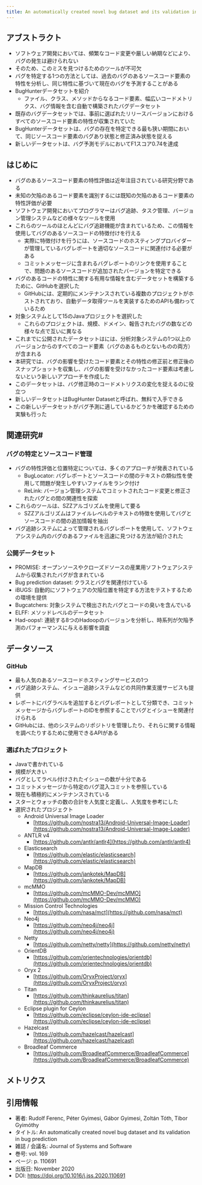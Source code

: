 ```yaml
---
title: An automatically created novel bug dataset and its validation in bug prediction
---
```

## アブストラクト
- ソフトウェア開発においては、頻繁なコード変更や厳しい納期などにより、バグの発生は避けられない
- そのため、このミスを見つけるためのツールが不可欠
- バグを特定する1つの方法としては、過去のバグのあるソースコード要素の特性を分析し、同じ特性に基づいて現在のバグを予測することがある
- BugHunterデータセットを紹介
	- ファイル、クラス、メソッドからなるコード要素、幅広いコードメトリクス、バグ情報を含む自動で構築されたバグデータセット
- 既存のバグデータセットでは、事前に選ばれたリリースバージョンにおけるすべてのソースコード要素の特性が収集されていた
- BugHunterデータセットは、バグの存在を特定できる最も狭い期間において、同じソースコード要素のバグあり状態と修正済み状態を捉える
- 新しいデータセットは、バグ予測モデルにおいてF1スコア0.74を達成
## はじめに
- バグのあるソースコード要素の特性評価は近年注目されている研究分野である
- 未知の欠陥のあるコード要素を識別するには既知の欠陥のあるコード要素の特性評価が必要
- ソフトウェア開発においてプログラマーはバグ追跡、タスク管理、バージョン管理システムなどの様々なツールを使用
- これらのツールのほとんどにバグ追跡機能が含まれているため、この情報を使用してバグのあるソースコードの特徴付けを行える
	- 実際に特徴付けを行うには、ソースコードのホスティングプロバイダーが管理しているバグレポートを適切なソースコードに関連付ける必要がある
	- コミットメッセージに含まれるバグレポートのリンクを使用することで、問題のあるソースコードが追加されたバージョンを特定できる
- バグのあるコードの特性に関する有用な情報を含むデータセットを構築するために、GitHubを選択した
	- GitHubには、定期的にメンテナンスされている複数のプロジェクトがホストされており、自動データ取得ツールを実装するためのAPIも備わっているため
- 対象システムとして15のJavaプロジェクトを選択した
	- これらのプロジェクトは、規模、ドメイン、報告されたバグの数などの様々な点で互いに異なる
- これまでに公開されたデータセットはには、分析対象システムの1つ以上のバージョンからのすべてのコード要素（バグのあるものとないものの両方）が含まれる
- 本研究では、バグの影響を受けたコード要素とその特性の修正前と修正後のスナップショットを収集し、バグの影響を受けなかったコード要素は考慮しないという新しいアプローチを作成した
- このデータセットは、バグ修正時のコードメトリクスの変化を捉えるのに役立つ
- 新しいデータセットはBugHunter Datasetと呼ばれ、無料で入手できる
- この新しいデータセットがバグ予測に適しているかどうかを確認するための実験も行った
## 関連研究#
### バグの特定とソースコード管理
- バグの特性評価と位置特定については、多くのアプローチが発表されている
	- BugLocator: バグレポートとソースコードの間のテキストの類似性を使用して問題が発生しやすいファイルをランク付け
	- ReLink: バージョン管理システムでコミットされたコード変更と修正されたバグとの間の関連性を探索
- これらのツールは、SZZアルゴリズムを使用して要る
	- SZZアルゴリズムはファイルレベルのテキストの特徴を使用してバグとソースコードの間の追加情報を抽出
- バグ追跡システムによって管理されるバグレポートを使用して、ソフトウェアシステム内のバグのあるファイルを迅速に見つける方法が紹介された
### 公開データセット
- PROMISE: オープンソースやクローズドソースの産業用ソフトウェアシステムから収集されたバグが含まれている
- Bug prediction dataset: クラスとバグを関連付けている
- iBUGS: 自動的にソフトウェアの欠陥位置を特定する方法をテストするための環境を提供
- Bugcatchers: 対象システムで検出されたバグとコードの臭いを含んでいる
- ELFF: メソッドレベルのデータセット
- Had-oops!: 連続する8つのHadoopのバージョンを分析し、時系列が欠陥予測のパフォーマンスに与える影響を調査
## データソース
### GitHub
- 最も人気のあるソースコードホスティングサービスの1つ
- バグ追跡システム、イシュー追跡システムなどの共同作業支援サービスも提供
- レポートにバグラベルを追加するとバグレポートとして分類でき、コミットメッセージからバグレポートのIDを参照することでバグとイシューを関連付けられる
- GitHubには、他のシステムのリポジトリを管理したり、それらに関する情報を調べたりするために使用できるAPIがある
### 選ばれたプロジェクト
- Javaで書かれている
- 規模が大きい
- バグとしてラベル付けされたイシューの数が十分である
- コミットメッセージから特定のバグ混入コミットを参照している
- 現在も積極的にメンテナンスされている
- スターとウォッチの数の合計を人気度と定義し、人気度を参考にした
- 選択されたプロジェクト
	- Android Universal Image Loader
		- [https://github.com/nostra13/Android-Universal-Image-Loader](https://github.com/nostra13/Android-Universal-Image-Loader)
	- ANTLR v4
		- [https://github.com/antlr/antlr4](https://github.com/antlr/antlr4)
	- Elasticsearch
		- [https://github.com/elastic/elasticsearch](https://github.com/elastic/elasticsearch)
	- MapDB
		- [https://github.com/jankotek/MapDB](https://github.com/jankotek/MapDB)
	- mcMMO
		- [https://github.com/mcMMO-Dev/mcMMO](https://github.com/mcMMO-Dev/mcMMO)
	- Mission Control Technologies
		- [https://github.com/nasa/mct](https://github.com/nasa/mct)
	- Neo4j
		- [https://github.com/neo4j/neo4j](https://github.com/neo4j/neo4j)
	- Netty
		- [https://github.com/netty/netty](https://github.com/netty/netty)
	- OrientDB
		- [https://github.com/orientechnologies/orientdb](https://github.com/orientechnologies/orientdb)
	- Oryx 2
		- [https://github.com/OryxProject/oryx](https://github.com/OryxProject/oryx)
	- Titan
		- [https://github.com/thinkaurelius/titan](https://github.com/thinkaurelius/titan)
	- Eclipse plugin for Ceylon
		- [https://github.com/eclipse/ceylon-ide-eclipse](https://github.com/eclipse/ceylon-ide-eclipse)
	- Hazelcast
		- [https://github.com/hazelcast/hazelcast](https://github.com/hazelcast/hazelcast)
	- Broadleaf Commerce
		- [https://github.com/BroadleafCommerce/BroadleafCommerce](https://github.com/BroadleafCommerce/BroadleafCommerce)
## メトリクス

## 引用情報
- 著者: Rudolf Ferenc, Péter Gyimesi, Gábor Gyimesi, Zoltán Tóth, Tibor Gyimóthy
- タイトル: An automatically created novel bug dataset and its validation in bug prediction
- 雑誌 / 会議名: Journal of Systems and Software
- 巻号: vol. 169
- ページ: p. 110691
- 出版日: November 2020
- DOI: https://doi.org/10.1016/j.jss.2020.110691
